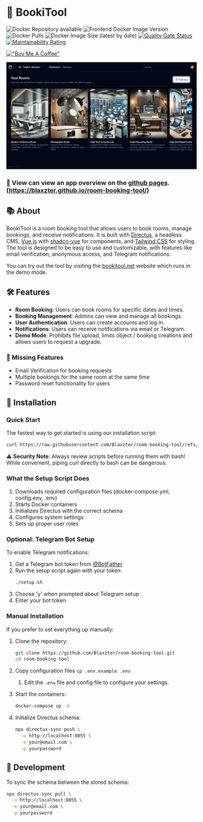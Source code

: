 # 📅 BookiTool

![Docker Repository available](https://img.shields.io/badge/docker--hub-available-brightgreen)
![Frontend Docker Image Version](https://img.shields.io/docker/v/blaxzter/bookitool-frontend?sort=date)
![Docker Pulls](https://img.shields.io/docker/pulls/blaxzter/bookitool-frontend)
![Docker Image Size (latest by date)](https://img.shields.io/docker/image-size/blaxzter/bookitool-frontend?sort=date)
[![Quality Gate Status](https://sonarqube.fabraham.dev/api/project_badges/measure?project=Blaxzter_room-booking-tool_AZGtr7PlGScuunZVyOtX&metric=alert_status&token=sqb_22a9bebb77a4ce308aa4bbe491dc949d0bb6b89c)](https://sonarqube.fabraham.dev/dashboard?id=Blaxzter_room-booking-tool_AZGtr7PlGScuunZVyOtX)
[![Maintainability Rating](https://sonarqube.fabraham.dev/api/project_badges/measure?project=Blaxzter_room-booking-tool_AZGtr7PlGScuunZVyOtX&metric=sqale_rating&token=sqb_22a9bebb77a4ce308aa4bbe491dc949d0bb6b89c)](https://sonarqube.fabraham.dev/dashboard?id=Blaxzter_room-booking-tool_AZGtr7PlGScuunZVyOtX)
  
[!["Buy Me A Coffee"](https://www.buymeacoffee.com/assets/img/custom_images/orange_img.png)](https://buymeacoffee.com/fabraham)


![Booki Tool Dashboard Image](https://github.com/Blaxzter/room-booking-tool/blob/main/github-pages/bookitool-dashboard.png?raw=true)

### 🔎 View can view an app overview on the [github pages](https://blaxzter.github.io/room-booking-tool/). (https://blaxzter.github.io/room-booking-tool/)

## 📚 About
BookiTool is a room booking tool that allows users to book rooms, manage bookings, and receive notifications. 
It is built with [Directus](https://directus.io/), a headless CMS, [Vue.js](https://vuejs.org/) with [shadcn-vue](https://www.shadcn-vue.com/docs/components/accordion) for components, and [Tailwind CSS](https://tailwindcss.com/) for styling.   
The tool is designed to be easy to use and customizable, with features like email verification, anonymous access, and Telegram notifications.

You can try out the tool by visiting the [bookitool.net](https://bookitool.net/) website which runs in the demo mode.

## 🛠️ Features
- **Room Booking**: Users can book rooms for specific dates and times.
- **Booking Management**: Admins can view and manage all bookings.
- **User Authentication**: Users can create accounts and log in.
- **Notifications**: Users can receive notifications via email or Telegram. 
- **Demo Mode**: Prohibits file upload, limits object / booking creations and allows users to request a upgrade.

### 🚧 Missing Features
- Email Verification for booking requests
- Multiple bookings for the same room at the same time
- Password reset functionality for users

## 🚀 Installation

### Quick Start
The fastest way to get started is using our installation script:

```bash
curl https://raw.githubusercontent.com/Blaxzter/room-booking-tool/refs/heads/main/setup.sh | bash
```

⚠️ **Security Note**: Always review scripts before running them with bash! While convenient, piping curl directly to bash can be dangerous.

### What the Setup Script Does
1. Downloads required configuration files (docker-compose.yml, config.env, .env)
2. Starts Docker containers
3. Initializes Directus with the correct schema
4. Configures system settings
5. Sets up proper user roles

### Optional: Telegram Bot Setup
To enable Telegram notifications:

1. Get a Telegram bot token from [@BotFather](https://t.me/botfather)
2. Run the setup script again with your token:
   ```bash
   ./setup.sh
   ```
3. Choose 'y' when prompted about Telegram setup
4. Enter your bot token

### Manual Installation
If you prefer to set everything up manually:

1. Clone the repository:
   ```bash
   git clone https://github.com/Blaxzter/room-booking-tool.git
   cd room-booking-tool
   ```

2. Copy configuration files `cp .env.example .env`
   1. Edit the `.env` file and config file to configure your settings.

3. Start the containers:
   ```bash
   docker-compose up -d
   ```

4. Initialize Directus schema:
   ```bash
   npx directus-sync push \
     -u http://localhost:8055 \
     -e your@email.com \
     -p yourpassword
   ```

## 🔧 Development

To sync the schema between the stored schema:
```bash
npx directus-sync pull \
  -u http://localhost:8055 \
  -e your@email.com \
  -p yourpassword
```
